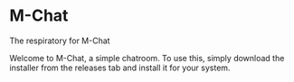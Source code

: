 # M-Chat
The respiratory for M-Chat

Welcome to M-Chat, a simple chatroom. To use this, simply download the installer from the releases tab and install it for
your system.

